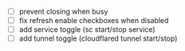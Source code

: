 -   [ ] prevent closing when busy
-   [ ] fix refresh enable checkboxes when disabled
-   [ ] add service toggle (sc start/stop service)
-   [ ] add tunnel toggle (cloudflared tunnel start/stop)
